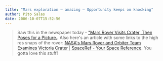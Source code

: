 ```yaml
---
title: "Mars exploration – amazing – Opportunity keeps on knocking"
author: Pito Salas
date: 2006-10-07T15:52:56
---
```



>
> Saw this in the newspaper today - ["Mars Rover Visits Crater, Then Poses for
> a Picture.](<http://www.nytimes.com/2006/10/07/science/space/07rover.html>).
> Also here's an article with some links to the high res snaps of the rover:
> [NASA's Mars Rover and Orbiter Team Examines Victoria Crater | SpaceRef -
> Your Space
> Reference](<http://www.spaceref.com/news/viewpr.rss.html?pid=21010> " NASA's
> Mars Rover and Orbiter Team Examines Victoria Crater | SpaceRef - Your Space
> Reference"). You gotta love this stuff!


